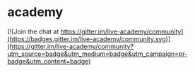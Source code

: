 # academy

[![Join the chat at https://gitter.im/live-academy/community](https://badges.gitter.im/live-academy/community.svg)](https://gitter.im/live-academy/community?utm_source=badge&utm_medium=badge&utm_campaign=pr-badge&utm_content=badge)